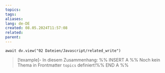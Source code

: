 ```yaml
---
topics: 
tags: 
aliases: 
lang: de-DE
created: 08.05.2024T11:57:08
related: 
parent:
---
```


```dataviewjs
await dv.view("02 Dateien/Javascript/related_write")
```
> [!example]- In diesem Zusammenhang:
> %% INSERT A %%
Noch kein Thema in Frontmatter `topics` definiert!%% END A %%

